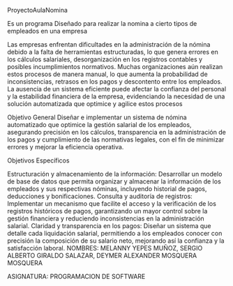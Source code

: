 ProyectoAulaNomina

Es un programa Diseñado para realizar la nomina a cierto tipos de empleados en una empresa

Las empresas enfrentan dificultades en la administración de la nómina debido a la falta de herramientas estructuradas, lo que genera errores en los cálculos salariales, desorganización en los registros contables y posibles incumplimientos normativos. Muchas organizaciones aún realizan estos procesos de manera manual, lo que aumenta la probabilidad de inconsistencias, retrasos en los pagos y descontento entre los empleados. La ausencia de un sistema eficiente puede afectar la confianza del personal y la estabilidad financiera de la empresa, evidenciando la necesidad de una solución automatizada que optimice y agilice estos procesos

Objetivo General Diseñar e implementar un sistema de nómina automatizado que optimice la gestión salarial de los empleados, asegurando precisión en los cálculos, transparencia en la administración de los pagos y cumplimiento de las normativas legales, con el fin de minimizar errores y mejorar la eficiencia operativa.

Objetivos Específicos

Estructuración y almacenamiento de la información: Desarrollar un modelo de base de datos que permita organizar y almacenar la información de los empleados y sus respectivas nóminas, incluyendo historial de pagos, deducciones y bonificaciones.
Consulta y auditoría de registros: Implementar un mecanismo que facilite el acceso y la verificación de los registros históricos de pagos, garantizando un mayor control sobre la gestión financiera y reduciendo inconsistencias en la administración salarial.
Claridad y transparencia en los pagos: Diseñar un sistema que detalle cada liquidación salarial, permitiendo a los empleados conocer con precisión la composición de su salario neto, mejorando así la confianza y la satisfacción laboral.
NOMBRES: MELANNY YEPES MUÑOZ, SERGIO ALBERTO GIRALDO SALAZAR, DEYMER ALEXANDER MOSQUERA MOSQUERA

ASIGNATURA: PROGRAMACION DE SOFTWARE
